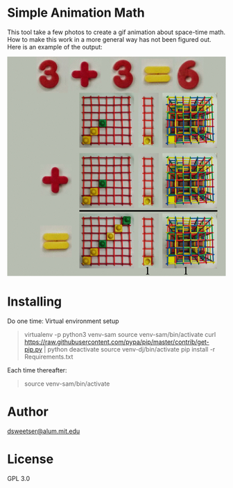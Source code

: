 Simple Animation Math
=====================

This tool take a few photos to create a gif animation about space-time math.  How to make this work in a more general way has not been figured out. Here is an example of the output:

![](https://github.com/dougsweetser/simply_animate_math/blob/master/simply_animate_math/Animations/dynamic_d3_m_plus.gif)


Installing
==========
Do one time: Virtual environment setup
> virtualenv -p python3 venv-sam
> source venv-sam/bin/activate
> curl https://raw.githubusercontent.com/pypa/pip/master/contrib/get-pip.py | python
> deactivate
> source venv-dj/bin/activate
> pip install -r Requirements.txt

Each time thereafter:
> source venv-sam/bin/activate


Author
======
dsweetser@alum.mit.edu

License
=======
GPL 3.0
